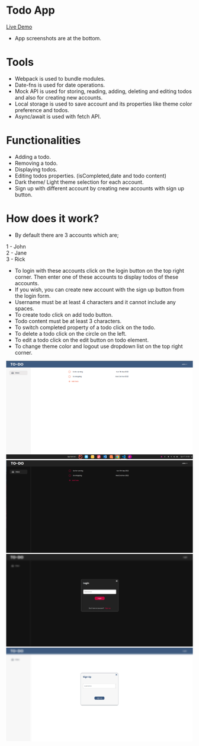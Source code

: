 # Todo App

<a href="https://gunesozdogan.github.io/todo-app/" name="demo">Live Demo</a>

-   App screenshots are at the bottom.

# Tools

-   Webpack is used to bundle modules.
-   Date-fns is used for date operations.
-   Mock API is used for storing, reading, adding, deleting and editing todos and also for creating new accounts.
-   Local storage is used to save account and its properties like theme color preference and todos.
-   Async/await is used with fetch API. 

# Functionalities

-   Adding a todo.
-   Removing a todo.
-   Displaying todos.
-   Editing todos properties. (isCompleted,date and todo content)
-   Dark theme/ Light theme selection for each account.
-   Sign up with different account by creating new accounts with sign up button.

# How does it work?

-   By default there are 3 accounts which are;

1 - John  
2 - Jane  
3 - Rick

-   To login with these accounts click on the login button on the top right corner. Then enter one of these accounts to display todos of these accounts.
-   If you wish, you can create new account with the sign up button from the login form.
-   Username must be at least 4 characters and it cannot include any spaces.
-   To create todo click on add todo button.
-   Todo content must be at least 3 characters.
-   To switch completed property of a todo click on the todo.
-   To delete a todo click on the circle on the left.
-   To edit a todo click on the edit button on todo element.
-   To change theme color and logout use dropdown list on the top right corner.

<img src="dist/icons/ss1.png">
<img src="dist/icons/ss2.png">
<img src="dist/icons/ss3.png">
<img src="dist/icons/ss4.png">
